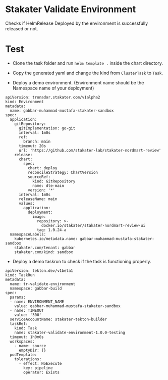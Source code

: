# Stakater Validate Environment
Checks if HelmRelease Deployed by the environment is successfully released or not.

# Test
- Clone the task folder and run `helm template .` inside the chart directory.

- Copy the generated yaml and change the kind from `ClusterTask` to `Task`.

- Deploy a demo environment. (Environment name should be the Namespace name of your deployment)

```
apiVersion: tronador.stakater.com/v1alpha2
kind: Environment
metadata:
  name: gabbar-muhammad-mustafa-stakater-sandbox
spec:
  application:
    gitRepository:
      gitImplementation: go-git
      interval: 1m0s
      ref:
        branch: main
      timeout: 20s
      url: 'https://github.com/stakater-lab/stakater-nordmart-review'
    release:
      chart:
        spec:
          chart: deploy
          reconcileStrategy: ChartVersion
          sourceRef:
            kind: GitRepository
            name: dte-main
          version: '*'
      interval: 1m0s
      releaseName: main
      values:
        application:
          deployment:
            image:
              repository: >-
                docker.io/stakater/stakater-nordmart-review-ui
              tag: 1.0.24-a
  namespaceLabels:
    kubernetes.io/metadata.name: gabbar-muhammad-mustafa-stakater-sandbox
    stakater.com/tenant: gabbar
    stakater.com/kind: sandbox
```

- Deploy a demo taskrun to check if the task is functioning properly.

```
apiVersion: tekton.dev/v1beta1
kind: TaskRun
metadata:
  name: tr-validate-environment
  namespace: gabbar-build
spec:
  params:
  - name: ENVIRONMENT_NAME
    value: gabbar-muhammad-mustafa-stakater-sandbox
  - name: TIMEOUT
    value: '300'
  serviceAccountName: stakater-tekton-builder
  taskRef:
    kind: Task
    name: stakater-validate-environment-1.0.0-testing
  timeout: 1h0m0s
  workspaces:
    - name: source
      emptyDir: {}
  podTemplate:
    tolerations:
      - effect: NoExecute
        key: pipeline
        operator: Exists
```
